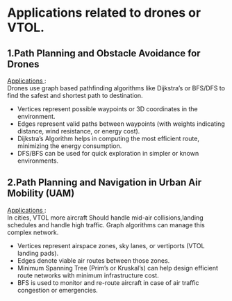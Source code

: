 # Applications related to drones or VTOL.
## 1.Path Planning and Obstacle Avoidance for Drones
<u>Applications </u>:  
Drones use graph based pathfinding algorithms like Dijkstra’s or BFS/DFS to find the safest and shortest path to destination.  

- Vertices represent possible waypoints or 3D coordinates in the environment.
- Edges represent valid paths between waypoints (with weights indicating distance, wind resistance, or energy cost).
- Dijkstra’s Algorithm helps in computing the most efficient route, minimizing the energy consumption.
- DFS/BFS can be used for quick exploration in simpler or known environments.

## 2.Path Planning and Navigation in Urban Air Mobility (UAM)
<u>Applications </u>:  
In cities, VTOL more aircraft Should handle mid-air collisions,landing schedules and handle high traffic. Graph algorithms can manage this complex network.

- Vertices represent airspace zones, sky lanes, or vertiports (VTOL landing pads).
- Edges denote viable air routes between those zones.
- Minimum Spanning Tree (Prim’s or Kruskal’s) can help design efficient route networks with minimum infrastructure cost.
- BFS is used to monitor and re-route aircraft in case of air traffic congestion or emergencies.